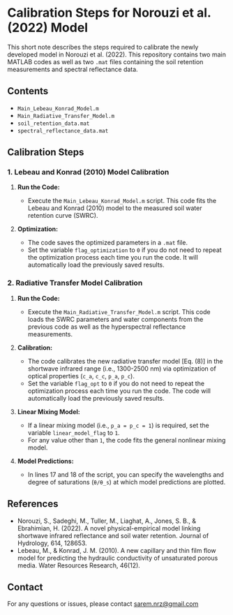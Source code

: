 # Calibration Steps for Norouzi et al. (2022) Model

This short note describes the steps required to calibrate the newly developed model in Norouzi et al. (2022). This repository contains two main MATLAB codes as well as two `.mat` files containing the soil retention measurements and spectral reflectance data.

## Contents

- `Main_Lebeau_Konrad_Model.m`
- `Main_Radiative_Transfer_Model.m`
- `soil_retention_data.mat`
- `spectral_reflectance_data.mat`

## Calibration Steps

### 1. Lebeau and Konrad (2010) Model Calibration

1. **Run the Code:**
   - Execute the `Main_Lebeau_Konrad_Model.m` script. This code fits the Lebeau and Konrad (2010) model to the measured soil water retention curve (SWRC).
   
2. **Optimization:**
   - The code saves the optimized parameters in a `.mat` file.
   - Set the variable `flag_optimization` to `0` if you do not need to repeat the optimization process each time you run the code. It will automatically load the previously saved results.

### 2. Radiative Transfer Model Calibration

1. **Run the Code:**
   - Execute the `Main_Radiative_Transfer_Model.m` script. This code loads the SWRC parameters and water components from the previous code as well as the hyperspectral reflectance measurements.
   
2. **Calibration:**
   - The code calibrates the new radiative transfer model [Eq. (8)] in the shortwave infrared range (i.e., 1300-2500 nm) via optimization of optical properties (`c_a`, `c_c`, `p_a`, `p_c`).
   - Set the variable `flag_opt` to `0` if you do not need to repeat the optimization process each time you run the code. The code will automatically load the previously saved results.

3. **Linear Mixing Model:**
   - If a linear mixing model (i.e., `p_a = p_c = 1`) is required, set the variable `linear_model_flag` to `1`.
   - For any value other than `1`, the code fits the general nonlinear mixing model.

4. **Model Predictions:**
   - In lines 17 and 18 of the script, you can specify the wavelengths and degree of saturations (`θ/θ_s`) at which model predictions are plotted.

## References

- Norouzi, S., Sadeghi, M., Tuller, M., Liaghat, A., Jones, S. B., & Ebrahimian, H. (2022). A novel physical-empirical model linking shortwave infrared reflectance and soil water retention. Journal of Hydrology, 614, 128653.
- Lebeau, M., & Konrad, J. M. (2010). A new capillary and thin film flow model for predicting the hydraulic conductivity of unsaturated porous media. Water Resources Research, 46(12).

## Contact

For any questions or issues, please contact sarem.nrz@gmail.com
